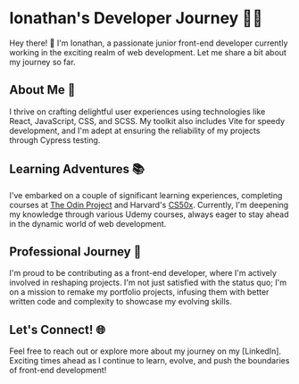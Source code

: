 # Ionathan's Developer Journey 👨‍💻

Hey there! 👋 I'm Ionathan, a passionate junior front-end developer currently working in the exciting realm of web development. Let me share a bit about my journey so far.

## About Me 🚀

I thrive on crafting delightful user experiences using technologies like React, JavaScript, CSS, and SCSS. My toolkit also includes Vite for speedy development, and I'm adept at ensuring the reliability of my projects through Cypress testing.

## Learning Adventures 📚

I've embarked on a couple of significant learning experiences, completing courses at [The Odin Project](#odin-project-link) and Harvard's [CS50x](#cs50x-link). Currently, I'm deepening my knowledge through various Udemy courses, always eager to stay ahead in the dynamic world of web development.

## Professional Journey 💼

I'm proud to be contributing as a front-end developer, where I'm actively involved in reshaping projects. I'm not just satisfied with the status quo; I'm on a mission to remake my portfolio projects, infusing them with better written code and complexity to showcase my evolving skills.

## Let's Connect! 🌐

Feel free to reach out or explore more about my journey on my [LinkedIn]. Exciting times ahead as I continue to learn, evolve, and push the boundaries of front-end development!

